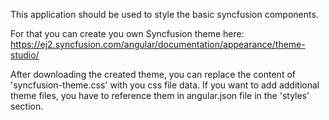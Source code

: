 This application should be used to style the basic syncfusion components.

For that you can create you own Syncfusion theme here:
https://ej2.syncfusion.com/angular/documentation/appearance/theme-studio/

After downloading the created theme, you can replace the content of 'syncfusion-theme.css' with you css file data.
If you want to add additional theme files, you have to reference them in angular.json file in the 'styles' section.